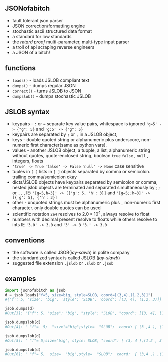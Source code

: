 ## JSONofabitch

- fault tolerant json parser
- JSON correction/formatting engine
- stochastic ascii structured data format
- a standard for low standards
- the *retard proof* multi-parameter, multi-type input parser
- a troll of api scraping reverse engineers
- a JSON of a bitch!

functions
---------

- ``loads()`` - loads JSLOB compliant text 
- ``dumps()`` - dumps regular JSON
- ``correct()`` - turns JSLOB to JSON 
- ``dumpslob()`` - dumps stochastic JSLOB

JSLOB syntax
------------

- keypairs -  ``:`` or ``=`` separate key value pairs, whitespace is ignored  ``'g=5' -> {"g": 5}`` and ``'g:5' -> {"g": 5}``
- keypairs are separated by ``;`` or ``,``  in a JSLOB object, 
- keys - double quoted string or alphanumeric plus underscore, non-numeric first character(same as python vars). 
- values - another JSLOB object, a tupple, a list, alphanumeric string without quotes, quote-enclosed string, boolean ``true`` ``false`` , ``null`` , integers, floats
- ``'true' -> True`` ``'false' -> False`` ``'null' -> None`` case sensitive
- tuples in ``( )`` lists in ``[ ]`` objects separated by comma or semicolon. trailing comma/semicolon okay
- dicts/JSLOB objects have keypairs separated by semicolon or comma, nested jslob objects are terminated and separated simultaneously by ``;;`` or ``,,`` , IE: ``'[g=5,h=3]' -> [{'g': 5, 'h': 3}]`` and ``'[g=5;;h=3]' -> [{'g': 5}, {'h': 3}]``
- other - unquoted strings must be alphanumeric plus ``_`` non-numeric first character. only double quotes can be used
- scientific notation ``2e4`` resolves to $2.0 * 10^4$, always resolve to float
- numbers with decimal present resolve to floats while others resolve to ints IE ``'3.0' -> 3.0`` and ``'3' -> 3`` ``'3.' -> 3.0``


conventions
-----------

- the software is called JSOB(*jay-sawb*) in polite company
- the standardized syntax is called JSLOB (*jay-slawb*)
- suggested file extension ``.jslob`` or ``.slob`` or ``.jsob`` 



examples
--------

```python
import jsonofabitch as jsob
d = jsob.loads("f=5, size=big, style=SLOB, coord=[(3,4),(1.2,3)]")
#{'f': 5, 'size': 'big', 'style': 'SLOB', 'coord': [(3, 4), (1.2, 3)]}

jsob.dumps(d)
#Out[3]: '{"f": 5, "size": "big", "style": "SLOB", "coord": [[3, 4], [1.2, 3]]}'

jsob.dumpslob(d)
#Out[4]: ' "f"=  5;  "size"="big";style=  "SLOB";  coord: [ (3 ,4 ), (1.2, 3,)  ];'

jsob.dumpslob(d)
#Out[5]: ' "f"= 5;size="big", style: SLOB, "coord": [ (3, 4 ),(1.2 , 3  ) ];'

jsob.dumpslob(d)
#Out[6]: ' "f"= 5,  size=  "big",style=  "SLOB";  coord:  [ (3,4 ,) ,(1.2 , 3,)  ];'
```
